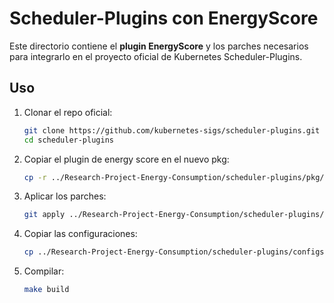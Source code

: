 # Scheduler-Plugins con EnergyScore

Este directorio contiene el **plugin EnergyScore** y los parches necesarios para integrarlo en el proyecto oficial de Kubernetes Scheduler-Plugins.

## Uso

1. Clonar el repo oficial:
   ```bash
   git clone https://github.com/kubernetes-sigs/scheduler-plugins.git
   cd scheduler-plugins
2. Copiar el plugin de energy score en el nuevo pkg:
   ```bash
   cp -r ../Research-Project-Energy-Consumption/scheduler-plugins/pkg/energyscore pkg/
4. Aplicar los parches:
   ```bash
   git apply ../Research-Project-Energy-Consumption/scheduler-plugins/patches/*.patch
6. Copiar las configuraciones:
   ```bash
   cp ../Research-Project-Energy-Consumption/scheduler-plugins/configs/*.yaml ./config/
8. Compilar:
   ```bash
   make build
